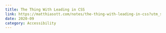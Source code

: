 ```yaml
---
title: The Thing With Leading in CSS
link: https://matthiasott.com/notes/the-thing-with-leading-in-css?utm_source=CSS-Weekly&utm_campaign=Issue-426&utm_medium=email
date: 2020-09
category: Accessibility
---
```

